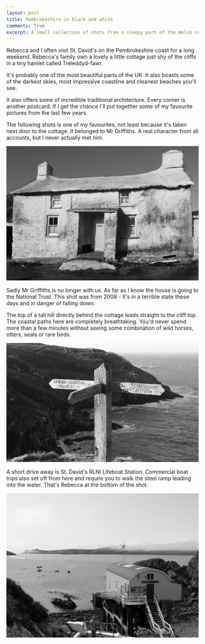 ```yaml
---
layout: post
title: Pembrokeshire in black and white
comments: True
excerpt: A small collection of shots from a sleepy part of the Welsh countryside
---
```


Rebecca and I often visit St. David's on the Pembrokeshire coast for a long weekend. Rebecca's family own a lovely a little cottage just shy of the cliffs in a tiny hamlet called Treleddyd-fawr. 

It's probably one of the most beautiful parts of the UK. It also boasts some of the darkest skies, most impressive coastline and cleanest beaches you'll see.

It also offers some of incredible traditional architecture. Every corner is another postcard. If I get the chance I'll put together some of my favourite pictures from the last few years.

The following shots is one of my favourites, not least because it's taken next door to the cottage. It belonged to Mr Griffiths. A real character from all accounts, but I never actually met him.

![Mr Griffiths house, next door](/assets/mr_griffiths_house_wales.jpg "Mr Griffiths' house, next door")

<!-- more --> 

Sadly Mr Griffiths is no longer with us. As far as I know the house is going to the National Trust. This shot was from 2008 - it's in a terrible state these days and in danger of falling down.

The top of a tall hill directly behind the cottage leads straight to the cliff top. The coastal paths here are completely breathtaking. You'd never spend more than a few minutes without seeing some combination of wild horses, otters, seals or rare birds.

![The coastal path behind the cottage](/assets/costal_path_wales.jpg "The coastal path behind the cottage")

A short drive away is St. David's RLNI Lifeboat Station. Commercial boat trips also set off from here and require you to walk the steel ramp leading into the water. That's Rebecca at the bottom of the shot.

![St. David's Lifeboat Station](/assets/lifeboat_station_wales_bw.jpg "Bright red roof not shown here")